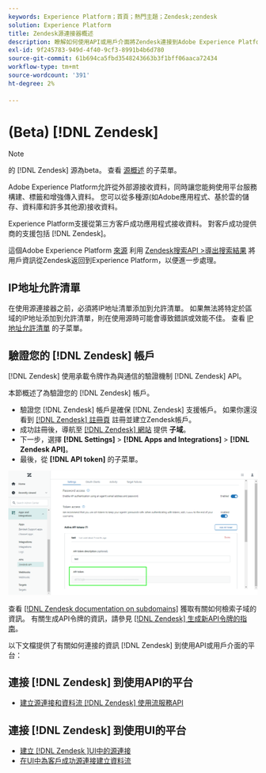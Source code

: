```yaml
---
keywords: Experience Platform；首頁；熱門主題；Zendesk;zendesk
solution: Experience Platform
title: Zendesk源連接器概述
description: 瞭解如何使用API或用戶介面將Zendesk連接到Adobe Experience Platform。
exl-id: 9f245783-949d-4f40-9cf3-8991b4b6d780
source-git-commit: 61b694ca5fbd3548243663b3f1bff06aaca72434
workflow-type: tm+mt
source-wordcount: '391'
ht-degree: 2%

---
```


# (Beta) [!DNL Zendesk]

>[!NOTE]
>
>的 [!DNL Zendesk] 源為beta。 查看 [源概述](../../home.md#terms-and-conditions) 的子菜單。

Adobe Experience Platform允許從外部源接收資料，同時讓您能夠使用平台服務構建、標籤和增強傳入資料。 您可以從多種源(如Adobe應用程式、基於雲的儲存、資料庫和許多其他源)接收資料。

Experience Platform支援從第三方客戶成功應用程式接收資料。 對客戶成功提供商的支援包括 [!DNL Zendesk]。

這個Adobe Experience Platform [來源](https://experienceleague.adobe.com/docs/experience-platform/sources/home.html?lang=zh-Hant) 利用 [Zendesk搜索API >導出搜索結果](https://developer.zendesk.com/api-reference/ticketing/ticket-management/search/#export-search-results) 將用戶資訊從Zendesk返回到Experience Platform，以便進一步處理。

## IP地址允許清單

在使用源連接器之前，必須將IP地址清單添加到允許清單。 如果無法將特定於區域的IP地址添加到允許清單，則在使用源時可能會導致錯誤或效能不佳。 查看 [IP地址允許清單](../../ip-address-allow-list.md) 的子菜單。

## 驗證您的 [!DNL Zendesk] 帳戶

[!DNL Zendesk] 使用承載令牌作為與通信的驗證機制 [!DNL Zendesk] API。

本節概述了為驗證您的 [!DNL Zendesk] 帳戶。

* 驗證您 [!DNL Zendesk] 帳戶是確保 [!DNL Zendesk] 支援帳戶。 如果你還沒看到 [[!DNL Zendesk] 註冊頁](https://www.zendesk.com/register/) 註冊並建立Zendesk帳戶。
* 成功註冊後，導航至 [[!DNL Zendesk] 網站](https://www.zendesk.com/login/) 提供 **子域**。
* 下一步，選擇 **[!DNL Settings]** > **[!DNL Apps and Integrations]** > **[!DNL Zendesk API]**。
* 最後，從 **[!DNL API token]** 的子菜單。

![Zendesk API令牌](../../images/tutorials/create/zendesk/zendesk-api-tokens.png)

查看 [[!DNL Zendesk documentation on subdomains]](https://support.zendesk.com/hc/en-us/articles/4409381383578-Where-can-I-find-my-Zendesk-subdomain-) 獲取有關如何檢索子域的資訊。 有關生成API令牌的資訊，請參見 [[!DNL Zendesk] 生成新API令牌的指南](https://support.zendesk.com/hc/en-us/articles/4408889192858-Generating-a-new-API-token)。

以下文檔提供了有關如何連接的資訊 [!DNL Zendesk] 到使用API或用戶介面的平台：

## 連接 [!DNL Zendesk] 到使用API的平台

* [建立源連接和資料流 [!DNL Zendesk] 使用流服務API](../../tutorials/api/create/customer-success/zendesk.md)

## 連接 [!DNL Zendesk] 到使用UI的平台

* [建立 [!DNL Zendesk ]UI中的源連接](../../tutorials/ui/create/customer-success/zendesk.md)
* [在UI中為客戶成功源連接建立資料流](../../tutorials/ui/dataflow/customer-success.md)

